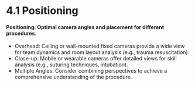 # 4.1 Positioning

#### **Positioning: Optimal camera angles and placement for different procedures.**

* Overhead: Ceiling or wall-mounted fixed cameras provide a wide view for team dynamics and room layout analysis (e.g., trauma resuscitation).
* Close-up: Mobile or wearable cameras offer detailed views for skill analysis (e.g., suturing techniques, intubation).
* Multiple Angles: Consider combining perspectives to achieve a comprehensive understanding of the procedure.
